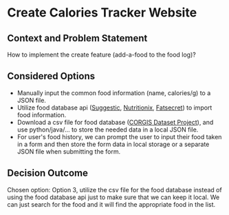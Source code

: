 # Create Calories Tracker Website

## Context and Problem Statement
How to implement the create feature (add-a-food to the food log)? 

## Considered Options

* Manually input the common food information (name, calories/g) to a JSON file.
* Utilize food database api ([Suggestic](https://suggestic.com/api.html), [Nutritionix](https://www.nutritionix.com/business/api), [Fatsecret](https://platform.fatsecret.com/api/)) to import food information.
* Download a csv file for food database ([CORGIS Dataset Project](https://corgis-edu.github.io/corgis/csv/food/)), and use python/java/... to store the needed data in a local JSON file.
* For user's food history, we can prompt the user to input their food taken in a form and then store the form data in local storage or a separate JSON file when submitting the form.

## Decision Outcome

Chosen option: Option 3, utilize the csv file for the food database instead of using the food database api just to make sure that we can keep it local. We can just search for the food and it will find the appropriate food in the list. 

